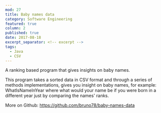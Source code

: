 ```yaml
---
mod: 27
title: Baby names data
category: Software Engineering
featured: true
column: 2
published: true
date: 2017-08-18
excerpt_separator: <!-- excerpt -->
tags:
  - Java
  - CSV
---
```


A ranking based program that gives insights on baby names.
<!-- excerpt -->

This program takes a sorted data in CSV format and through a series of methods implementations, gives you insight on baby names, for example: WhatIsNameInYear where what would your name be if you were born in a different year just by comparing the names' ranks.

More on Github: https://github.com/bruno78/baby-names-data
